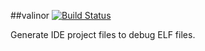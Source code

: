##valinor
[![Build Status](https://magnum.travis-ci.com/ARMmbed/valinor.svg?token=XG7YezaYG4fZCZqqBSsP)](https://magnum.travis-ci.com/ARMmbed/valinor)

Generate IDE project files to debug ELF files.


